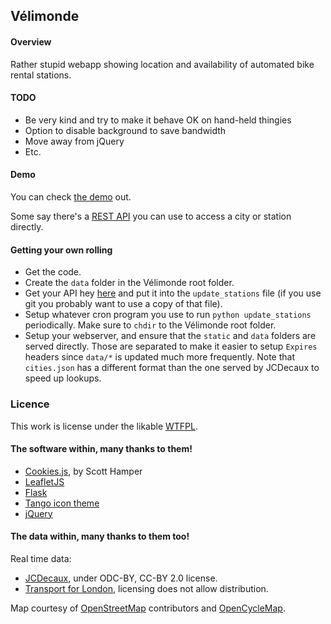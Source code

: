 ## Vélimonde

#### Overview

Rather stupid webapp showing location and availability of automated bike rental stations.

#### TODO

* Be very kind and try to make it behave OK on hand-held thingies
* Option to disable background to save bandwidth
* Move away from jQuery
* Etc.

#### Demo

You can check [the demo](http://velimonde.oknaj.eu/) out.

Some say there's a [REST API](http://velimonde.oknaj.eu/api) you can use to access a city or station
directly.

#### Getting your own rolling

* Get the code.
* Create the ``data`` folder in the Vélimonde root folder.
* Get your API hey [here](https://developer.jcdecaux.com/) and put it into the ``update_stations`` file
(if you use git you probably want to use a copy of that file).
* Setup whatever cron program you use to run ``python update_stations`` periodically. Make sure to ``chdir``
to the Vélimonde root folder.
* Setup your webserver, and ensure that the ``static`` and ``data`` folders are served directly. Those are
separated to make it easier to setup ``Expires`` headers since ``data/*`` is updated much more frequently.
Note that ``cities.json`` has a different format than the one served by JCDecaux to speed up lookups.

### Licence

This work is license under the likable [WTFPL](http://www.wtfpl.net/txt/copying/).

#### The software within, many thanks to them!

* [Cookies.js](https://github.com/ScottHamper/Cookies), by Scott Hamper
* [LeafletJS](http://leafletjs.com/)
* [Flask](http://flask.pocoo.org/)
* [Tango icon theme](http://tango.freedesktop.org/Tango_Desktop_Project)
* [jQuery](http://jquery.com/)

#### The data within, many thanks to them too!

Real time data:
* [JCDecaux](https://developer.jcdecaux.com/), under ODC-BY, CC-BY 2.0 license.
* [Transport for London](http://www.tfl.gov.uk/businessandpartners/syndication/default.aspx), licensing does not allow distribution.

Map courtesy of [OpenStreetMap](http://osm.org/) contributors and [OpenCycleMap](http://www.opencyclemap.org/).
